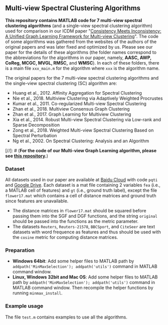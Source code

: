 ## Multi-view Spectral Clustering Algorithms
**This repository contains MATLAB code for 7 multi-view spectral clustering algorithms** (and a single-view spectral clustering algorithm) used for comparison in our ICDM paper "[Consistency Meets Inconsistency: A Unified Graph Learning Framework for Multi-view Clustering](https://youweiliang.github.io/publications/icdm19)". 
The code of some algorithms was gathered from the websites of the authors of the original papers and was later fixed and optimized by us. 
Please see our paper for the details of these algorithms (the folder names correspond to the abbreviations for the algorithms in our paper, namely, **AASC, AWP, CoReg, MCGC, MVGL, RMSC,** and **WMSC**). In each of these folders, there is a main file `xxx_main.m` for the algorithm where `xxx` is the algorithm name.  

The original papers for the 7 multi-view spectral clustering algorithms and the single-view spectral clustering (SC) algorithm are:
* Huang et al., 2012. Affinity Aggregation for Spectral Clustering
* Nie et al., 2018. Multiview Clustering via Adaptively Weighted Procrustes
* Kumar et al., 2011. Co-regularized Multi-view Spectral Clustering
* Zhan et al., 2018. Multiview Consensus Graph Clustering
* Zhan et al., 2017. Graph Learning for Multiview Clustering
* Xia et al., 2014. Robust Multi-view Spectral Clustering via Low-rank and Sparse Decomposition
* Zong et al., 2018. Weighted Multi-view Spectral Clustering Based on Spectral Perturbation
* Ng et al., 2002. On Spectral Clustering: Analysis and an Algorithm


[//]: # (**For the code of our Multi-view Graph Learning algorithm, please see [this repository](https://github.com/youweiliang/Multi-view_Graph_Learning).**)

### Dataset
All datasets used in our paper are available at [Baidu Cloud](https://pan.baidu.com/s/1bAfDcgH3NguqWM6saDTv1g) with code `pqti` and [Google Drive](https://drive.google.com/drive/folders/1UtjL0Og7ALs9AJq9XnkdrYUmr5rudCyk?usp=sharing). Each dataset is a mat file containing 2 variables `fea` (i.e., a MATLAB cell of features) and `gt` (i.e., ground truth label), except the file `flower17.mat` which contains a cell of distance matrices and ground truth since features are unavailable. 
* The distance matrices in `flower17.mat` should be squared before passing them into the SGF and DGF functions, and the string `original` should be passed into the functions as the metric parameter. 
* The datasets `Reuters`, `Reuters-21578`, `BBCSport`, and `CiteSeer` are text datasets with word frequence as features and thus should be used with the `cosine` metric for computing distance matrices. 

### Preparation
* **Windows 64bit**: 
Add some helper files to MATLAB path by `addpath('MinMaxSelection'); addpath('utils')` command in MATLAB command window.
* **Linux, Windows 32bit and Mac OS**: 
Add some helper files to MATLAB path by `addpath('MinMaxSelection'); addpath('utils')` command in MATLAB command window. Then recompile the helper functions by running `minmax_install`.


### Example usage
The file `test.m` contains examples to use all the algorithms. 
